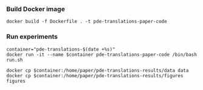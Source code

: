 ### Build Docker image

    docker build -f Dockerfile . -t pde-translations-paper-code

### Run experiments

    container="pde-translations-$(date +%s)"
    docker run -it --name $container pde-translations-paper-code /bin/bash run.sh

    docker cp $container:/home/paper/pde-translations-results/data data
    docker cp $container:/home/paper/pde-translations-results/figures figures
